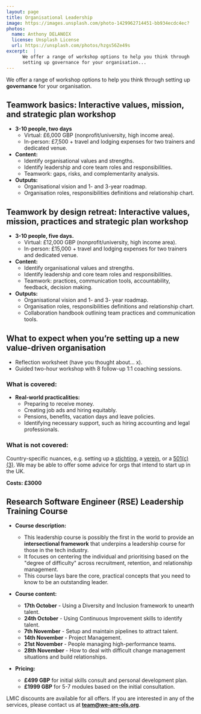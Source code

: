 ```yaml
---
layout: page
title: Organisational Leadership
image: https://images.unsplash.com/photo-1429962714451-bb934ecdc4ec?
photos:
  name: Anthony DELANOIX
  license: Unsplash License
  url: https://unsplash.com/photos/hzgs56Ze49s
excerpt:  |
      We offer a range of workshop options to help you think through 
      setting up governance for your organisation...
---
```


We offer a range of workshop options to help you think through setting up **governance** for your organisation.

## Teamwork basics: Interactive values, mission, and strategic plan workshop
* **3-10 people, two days**
  * Virtual:  £6,000 GBP (nonprofit/university, high income area).
  * In-person: £7,500 + travel and lodging expenses for two trainers and dedicated venue.
* **Content:**   
  * Identify organisational values and strengths. 
  * Identify leadership and core team roles and responsibilities.
  * Teamwork: gaps, risks, and complementarity analysis.
* **Outputs:**
  * Organisational vision and 1- and 3-year roadmap.
  * Organisation roles, responsibilities definitions and relationship chart.


## Teamwork by design retreat: Interactive values, mission, practices and strategic plan workshop 
* **3-10 people, five days.**
  * Virtual: £12,000 GBP (nonprofit/university, high income area).
  * In-person: £15,000 + travel and lodging expenses for two trainers and dedicated venue.
* **Content:**
  * Identify organisational values and strengths. 
  * Identify leadership and core team roles and responsibilities.
  * Teamwork: practices, communication tools, accountability, feedback, decision making.
* **Outputs:**
  * Organisational vision and 1- and 3- year roadmap.
  * Organisation roles, responsibilities definitions and relationship chart.
  * Collaboration handbook outlining team practices and communication tools.

##  What to expect when you’re setting up a new value-driven organisation
* Reflection worksheet (have you thought about… x).
* Guided two-hour workshop with 8 follow-up 1:1 coaching sessions.
  
### What is covered: 
* **Real-world practicalities:**
  * Preparing to receive money.
  * Creating job ads and hiring equitably. 
  * Pensions, benefits, vacation days and leave policies.
  * Identifying necessary support, such as hiring accounting and legal professionals.

### What is not covered: 
Country-specific nuances, e.g. setting up a [stichting](https://en.wikipedia.org/wiki/Stichting), a [verein](https://en.wikipedia.org/wiki/Swiss_association), or a [501(c)(3)](https://en.wikipedia.org/wiki/501(c)(3)_organization). We may be able to offer some advice for orgs that intend to start up in the UK. 

**Costs: £3000**

##  Research Software Engineer (RSE) Leadership Training Course 
* **Course description:**
  * This leadership course is possibly the first in the world to provide an **intersectional framework** that underpins a leadership course for those in the tech industry.
  * It focuses on centering the individual and prioritising based on the "degree of difficulty" across recruitment, retention, and relationship management.
  * This course lays bare the core, practical concepts that you need to know to be an outstanding leader. 

* **Course content:**
  * **17th October** - Using a Diversity and Inclusion framework to unearth talent.
  * **24th October** - Using Continuous Improvement skills to identify talent.
  * **7th November** - Setup and maintain pipelines to attract talent.
  * **14th November** - Project Management.
  * **21st November** - People managing high-performance teams.
  * **28th November** - How to deal with difficult change management
   situations and build relationships.

* **Pricing:** 
  * **£499 GBP** for initial skills consult and personal development plan.
  * **£1999 GBP** for 5-7 modules based on the initial consultation.

LMIC discounts are available for all offers. If you are interested in any of the services, please contact us at **[team@we-are-ols.org](mailto:team@we-are-ols.org)**. 

